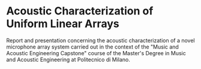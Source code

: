 # Acoustic Characterization of Uniform Linear Arrays
Report and presentation concerning the acoustic characterization of a novel microphone array system carried out in the context of the "Music and Acoustic Engineering Capstone" course of the Master's Degree in Music and Acoustic Engineering at Politecnico di Milano.
